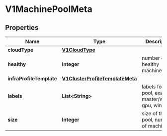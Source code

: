 # V1MachinePoolMeta

## Properties
Name | Type | Description | Notes
------------ | ------------- | ------------- | -------------
**cloudType** | [**V1CloudType**](V1CloudType.md) |  |  [optional]
**healthy** | **Integer** | number of healthy machines |  [optional]
**infraProfileTemplate** | [**V1ClusterProfileTemplateMeta**](V1ClusterProfileTemplateMeta.md) |  |  [optional]
**labels** | **List&lt;String&gt;** | labels for this pool, example: master/worker, gpu, windows |  [optional]
**size** | **Integer** | size of the pool, number of machines |  [optional]
